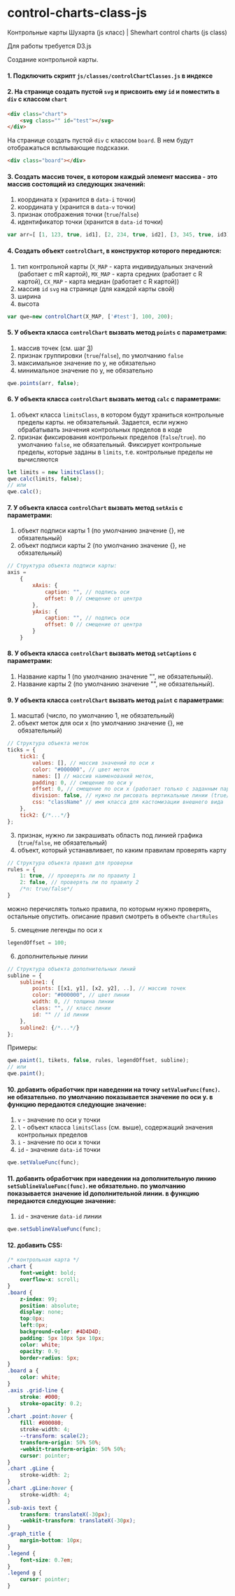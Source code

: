 # control-charts-class-js
Контрольные карты Шухарта (js класс) | Shewhart control charts (js class)

Для работы требуется D3.js

Создание контрольной карты.

#### 1. Подключить скрипт `js/classes/controlChartClasses.js` в индексе

#### 2. На странице создать пустой `svg` и присвоить ему `id` и поместить в `div` с классом `chart`

```html
<div class="chart">
	<svg class="" id="test"></svg>
</div>
```

На странице создать пустой `div` с классом `board`. В нем будут отображаться всплывающие подсказки.

```html
<div class="board"></div>
```

#### 3. Создать массив точек, в котором каждый элемент массива - это массив состоящий из следующих значений:

1. координата x (хранится в `data-i` точки)
2. координата y (хранится в `data-v` точки)
3. признак отображения точки (`true`/`false`)
4. идентификатор точки (хранится в `data-id` точки)

```javascript
var arr=[ [1, 123, true, id1], [2, 234, true, id2], [3, 345, true, id3], ...];
```

#### 4. Создать объект `controlChart`, в конструктор которого передаются:

1. тип контрольной карты (`X_MAP` - карта индивидуальных значений (работает с mR картой), `MX_MAP` - карта средних (работает с R картой), `CX_MAP` - карта медиан (работает с R картой))
2. массив `id` `svg` на странице (для каждой карты свой)
3. ширина
4. высота

```javascript
var qwe=new controlChart(X_MAP, ['#test'], 100, 200);
```

#### 5. У объекта класса `controlChart` вызвать метод `points` c параметрами:

1. массив точек (см. шаг [3](#3-%D1%81%D0%BE%D0%B7%D0%B4%D0%B0%D1%82%D1%8C-%D0%BC%D0%B0%D1%81%D1%81%D0%B8%D0%B2-%D1%82%D0%BE%D1%87%D0%B5%D0%BA-%D0%B2-%D0%BA%D0%BE%D1%82%D0%BE%D1%80%D0%BE%D0%BC-%D0%BA%D0%B0%D0%B6%D0%B4%D1%8B%D0%B9-%D1%8D%D0%BB%D0%B5%D0%BC%D0%B5%D0%BD%D1%82-%D0%BC%D0%B0%D1%81%D1%81%D0%B8%D0%B2%D0%B0-%D1%8D%D1%82%D0%BE-%D0%BC%D0%B0%D1%81%D1%81%D0%B8%D0%B2-%D1%81%D0%BE%D1%81%D1%82%D0%BE%D1%8F%D1%89%D0%B8%D0%B9-%D0%B8%D0%B7-%D1%81%D0%BB%D0%B5%D0%B4%D1%83%D1%8E%D1%89%D0%B8%D1%85-%D0%B7%D0%BD%D0%B0%D1%87%D0%B5%D0%BD%D0%B8%D0%B9))
2. признак группировки (`true`/`false`), по умолчанию `false`
3. максимальное значение по y, не обязательно
4. минимальное значение по y, не обязательно

```javascript
qwe.points(arr, false);
```

#### 6. У объекта класса `controlChart` вызвать метод `calc` с параметрами:

1. объект класса `limitsClass`, в котором будут храниться контрольные пределы карты. не обязательный. Задается, если нужно обрабатывать значения контрольных пределов в коде
2. признак фиксирования контрольных пределов (`false`/`true`). по умолчанию `false`, не обязательный. Фиксирует контрольные пределы, которые заданы в `limits`, т.е. контрольные пределы не вычисляются

```javascript
let limits = new limitsClass();  
qwe.calc(limits, false); 
// или 
qwe.calc();
```

#### 7. У объекта класса `controlChart` вызвать метод `setAxis` с параметрами:

1. объект подписи карты 1 (по умолчанию значение {}, не обязательный)
2. объект подписи карты 2 (по умолчанию значение {}, не обязательный)

```javascript
// Структура объекта подписи карты:
axis = 
	{
		xAxis: { 
			caption: "", // подпись оси 
			offset: 0 // смещение от центра
		},
		yAxis: { 
			caption: "", // подпись оси 
			offset: 0 // смещение от центра
		}
	}
```

#### 8. У объекта класса `controlChart` вызвать метод `setCaptions` с параметрами:

1. Название карты 1 (по умолчанию значение "", не обязательный).
2. Название карты 2 (по умолчанию значение "", не обязательный).

#### 9. У объекта класса `controlChart` вызвать метод `paint` с параметрами:

1. масштаб (число, по умолчанию 1, не обязательный)
2. объект меток для оси x (по умолчанию значение {}, не обязательный)

```javascript
// Структура объекта меток
ticks = {
	tick1: {
		values: [], // массив значений по оси x
		color: "#000000", // цвет меток
		names: [] // массив наименований меток,
		padding: 0, // смещение по оси y
		offset: 0, // смещение по оси x (работает только с заданным параметром css)
		division: false, // нужно ли рисовать вертикальные линии (true/false)
		css: "className" // имя класса для кастомизации внешнего вида
	},
	tick2: {/*...*/}
}; 	
```

3. признак, нужно ли закрашивать область под линией графика (`true`/`false`, не обязательный)
4. объект, который устанавливает, по каким правилам проверять карту

```javascript
// Структура объекта правил для проверки
rules = {
	1: true, // проверять ли по правилу 1 
	2: false, // проверять ли по правилу 2 
	/*n: true/false*/
}
```

можно перечислять только правила, по которым нужно проверять, остальные опустить. описание правил смотреть в объекте `chartRules`

5. смещение легенды по оси x

```javascript
legendOffset = 100; 	
```

6. дополнительные линии

```javascript
// Структура объекта дополнительных линий
subline = {
	subline1: {
		points: [[x1, y1], [x2, y2], ..], // массив точек
		color: "#000000", // цвет линии
		width: 0, // толщина линии
		class: "", // класс линии
		id: "" // id линии
	},
	subline2: {/*...*/}
}; 	
```

Примеры:

```javascript
qwe.paint(1, tikets, false, rules, legendOffset, subline);
// или
qwe.paint();
```

#### 10. добавить обработчик при наведении на точку `setValueFunc(func)`. не обязательно. по умолчанию показывается значение по оси y. в функцию передаются следующие значение:

1. `v` - значение по оси y точки
2. `l` - объект класса `limitsClass` (см. выше), содержащий значения контрольных пределов
3. `i` - значение по оси x точки
4. `id` - значение `data-id` точки

```javascript
qwe.setValueFunc(func);
```

#### 11. добавить обработчик при наведении на дополнительную линию `setSublineValueFunc(func)`. не обязательно. по умолчанию показывается значение id дополнительной линии. в функцию передаются следующие значение:

1. `id` - значение `data-id` линии

```javascript
qwe.setSublineValueFunc(func);
```

#### 12. добавить CSS:

```css
/* контрольная карта */
.chart {
    font-weight: bold;
    overflow-x: scroll;
}
.board {
    z-index: 99;
    position: absolute;
    display: none;
    top:0px;
    left:0px;
    background-color: #4D4D4D;
    padding: 5px 10px 5px 10px;
    color: white;
    opacity: 0.9;
    border-radius: 5px;
}
.board a {
    color: white;
}
.axis .grid-line {
    stroke: #000;
    stroke-opacity: 0.2;
}
.chart .point:hover {
    fill: #800080;
    stroke-width: 4;
    --transform: scale(2);
    transform-origin: 50% 50%;
    -webkit-transform-origin: 50% 50%;
    cursor: pointer;
}
.chart .gLine {
    stroke-width: 2;
}
.chart .gLine:hover {
    stroke-width: 4;
}
.sub-axis text {
    transform: translateX(-30px);
    -webkit-transform: translateX(-30px);
}
.graph_title {
    margin-bottom: 10px;
}
.legend {
    font-size: 0.7em;
}
.legend g {
    cursor: pointer;
}
```
